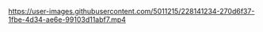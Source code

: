 

https://user-images.githubusercontent.com/5011215/228141234-270d6f37-1fbe-4d34-ae6e-99103d11abf7.mp4

